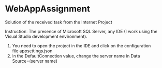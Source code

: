 # WebAppAssignment
Solution of the received task from the Internet Project

Instruction:
The presence of Microsoft SQL Server, any IDE (I work using the Visual Studio development environment).

1. You need to open the project in the IDE and click on the configuration file appsettings.json
2. In the DefaultConnection value, change the server name in Data Source=(server name)
